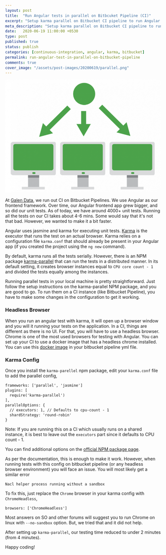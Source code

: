 ```yaml
---
layout: post
title:  "Run Angular tests in parallel on Bitbcuket Pipeline (CI)"
excerpt: "Setup karma parallel on Bitbucket CI pipeline to run Angular tests in parallel."
meta_description: "Setup karma parallel on Bitbucket CI pipeline to run Angular tests in parallel."
date:   2020-06-19 11:00:00 +0530
type: post
published: true
status: publish
categories: [continuous-integration, angular, karma, bitbucket]
permalink: run-angular-test-in-parallel-on-bitbucket-pipeline
comments: true
cover_image: "/assets/post-images/20200619/parallel.png"
---
```

![alt](/assets/post-images/20200619/parallel.png)

At [Galen Data](http://galendata.com), we run out CI on Bitbucket Pipelines. We use Angular as our frontend framework. Over time, our Angular frontend app grew bigger, and so did our unit tests. As of today, we have around 4000+ unit tests. Running all the tests on our CI takes about 4-6 mins. Some would say that it's not that bad. However, we wanted to make it a bit faster.

Angular uses jasmine and karma for executing unit tests. [Karma](https://karma-runner.github.io/latest/index.html) is the executor that runs the test on an actual browser. Karma relies on a configuration file `karma.conf` that should already be present in your Angular app (if you created the project using the `ng new` command).

By default, karma runs all the tests serially. However, there is an NPM package [karma-parallel](https://www.npmjs.com/package/karma-parallel) that can run the tests in a distributed manner. In its default setting, it creates browser instances equal to `CPU core count - 1` and divided the tests equally among the instances.

Running parallel tests in your local machine is pretty straightforward. Just follow the setup instructions on the karma-parallel NPM package, and you are good to go. To run them on a CI instance  (like Bitbucket Pipeline), you have to make some changes in the configuration to get it working.

### Headless Browser
When you run an angular test with karma, it will open up a browser window and you will it running your tests on the application. In a CI, things are different as there is no UI. For that, you will have to use a headless browser. Chrome is one of the most used browsers for testing with Angular. You can set up your CI to use a docker image that has a headless chrome installed. You can use this [docker image](https://hub.docker.com/r/galencloud/node-angular-chrome) in your bitbucket pipeline yml file.

### Karma Config

Once you install the `karma-parellel` npm package, edit your `karma.conf` file to add the parallel config,

```
frameworks: ['parallel', 'jasmine']
plugins: [
  require('karma-parallel')
],
parallelOptions: {
  // executors: 1, // Defaults to cpu-count - 1
  shardStrategy: 'round-robin'
}
```

Note: If you are running this on a CI which usually runs on a shared instance, it is best to leave out the `executors` part since it defaults to CPU count - 1.

You can find additional options on the [official NPM package page](https://www.npmjs.com/package/karma-parallel#additional-configuration).

As per the documentation, this is enough to make it work. However, when running tests with this config on bitbucket pipeline (or any headless browser environment) you will face an issue. You will most likely get a similar error

```
Nacl helper process running without a sandbox
```

To fix this, just replace the `Chrome` browser in your karma config with `ChromeHeadless`,

```
browsers: ['ChromeHeadless']
```

Most answers on SO and other forums will suggest you to run Chrome on linux with `--no-sandbox` option. But, we tried that and it did not help.

After setting up `karma-parallel`, our testing time reduced to under 2 minutes (from 4 minutes).

Happy coding!


